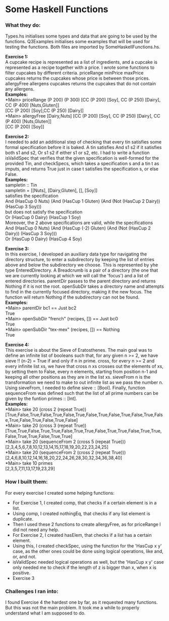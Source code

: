 # Some Haskell Functions

### What they do:

Types.hs initialises some types and data that are going to be used by the functions.
Q3Examples initialises some examples that will be used for testing the functions.
Both files are imported by SomeHaskellFunctions.hs.

**Exercise 1:**<br />
A cupcake recipe is represented as a list of ingredients, and a cupcake is represented as a recipe together with a price. I wrote some functions to filter cupcakes by different criteria. priceRange minPrice maxPrice cupcakes returns the cupcakes whose price is between those prices. allergyFree allergens cupcakes returns the cupcakes that do not contain any allergens.<br />
**Examples:**<br />
*Main> priceRange (P 200) (P 300) [CC (P 200) [Soy], CC (P 250) [Dairy], CC (P 400) [Nuts,Gluten]]<br />
[CC (P 200) [Soy],CC (P 250) [Dairy]]<br />
*Main> allergyFree [Dairy,Nuts] [CC (P 200) [Soy], CC (P 250) [Dairy], CC (P 400) [Nuts,Gluten]]<br />
[CC (P 200) [Soy]] 

**Exercise 2:**<br />
I needed to add an additional step of checking that every tin satisfies some formal specification before it is baked. A tin satisfies And s1 s2 if it satisfies both s1 and s2, Or s1 s2 if either s1 or s2, etc. I had to write a function isValidSpec that verifies that the given specification is well-formed for the provided Tin, and checkSpecs, which takes a specification s and a tin t as imputs, and returns True just in case t satisfies the specification s, or else False.<br />
**Examples:**<br />
sampletin :: Tin<br />
sampletin = [[Nuts], [Dairy,Gluten], [], [Soy]]<br />
satisfies the specification<br />
And (HasCup 0 Nuts) (And (HasCup 1 Gluten) (And (Not (HasCup 2 Dairy)) (HasCup 3 Soy)))<br />
but does not satisfy the specification<br />
Or (HasCup 0 Dairy) (HasCup 1 Soy)<br />
Moreover, the 2 above specifications are valid, while the specifications<br />
And (HasCup 0 Nuts) (And (HasCup (-2) Gluten) (And (Not (HasCup 2 Dairy)) (HasCup 3 Soy)))<br />
Or (HasCup 0 Dairy) (HasCup 4 Soy) 

**Exercise 3:**<br />
In this exercise, I developed an auxiliary data type for navigating the directory structure, to enter a subdirectory by keeping the list of entries above and below the subdirectory we choose. This is represented by yhe type EnteredDirectory. A Breadcrumb is a pair of a directory (the one that we are currently looking at which we will call the 'focus') and a list of entered directories. parentDir passes to the parent directory and returns Nothing if it is not the root. openSubDir takes a directory name and attempts to find in the currently focused directory, making it the new focus. The function will return Nothing if the subdirectory can not be found.<br />
**Examples:**<br />
*Main> parentDir bc1 == Just bc2<br />
True<br />
*Main> openSubDir "french" (recipes, []) == Just bc0<br />
True<br />
*Main> openSubDir "tex-mex" (recipes, []) == Nothing<br />
True

**Exercise 4:**<br />
This exercise is about the Sieve of Eratosthenes. The main goal was to define an infinite list of booleans such that, for any given n >= 2, we have sieve !! (n-2) = True if and only if n in prime. cross, for every n >= 2 and every infinite list xs, we have that cross n xs crosses out the elements of xs, by setting them to False, every n elements, starting from position n-1 and keeping all other positions as they are in the list xs. sieveFrom n is the transformation we need to make to out infinite list as we pass the number n. Using sieveFrom, I needed to define sieve :: [Bool]. Finally, function sequenceFrom was defined such that the list of all prime numbers can be given by the funtion primes :: [Int].<br />
**Examples:**<br />
*Main> take 20 (cross 2 (repeat True))<br />
[True,False,True,False,True,False,True,False,True,False,True,False,True,False,True,False,True,False,True,False]<br />
*Main> take 20 (cross 3 (repeat True))<br />
[True,True,False,True,True,False,True,True,False,True,True,False,True,True,False,True,True,False,True,True]<br />
*Main> take 20 (sequenceFrom 2 (cross 5 (repeat True)))<br />
[2,3,4,5,6,7,8,10,12,13,14,15,17,18,19,20,22,23,24,25]<br />
*Main> take 20 (sequenceFrom 2 (cross 2 (repeat True)))<br />
[2,4,6,8,10,12,14,16,18,20,22,24,26,28,30,32,34,36,38,40]<br />
*Main> take 10 primes<br />
[2,3,5,7,11,13,17,19,23,29]

### How I built them:

For every exercise I created some helping functions:
- For Exercise 1, I created comp, that checks if a certain element is in a list.
- Using comp, I created nothingEq, that checks if any list element is duplicate.
- Then I used these 2 functions to create allergyFree, as for priceRange I did not need any help.
- For Exercise 2, I created hasElem, that checks if a list has a certain element.
- Using this, I created checkSpec, using the function for the 'HasCup x y' case, as the other ones could be done using logical operations, like and, or, and not.
- isValidSpec needed logical operations as well, but the 'HasCup x y' case only needed me to check if the length of z is bigger than x, when x is positive.
- Exercise 3

### Challenges I ran into:

I found Exercise 4 the hardest one by far, as it requested many functions. But this was not the main problem. It took me a while to properly understand what I am supposed to do. 
